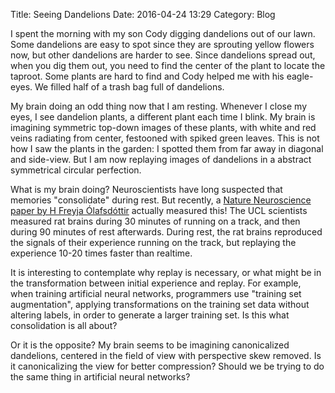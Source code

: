 Title: Seeing Dandelions
Date: 2016-04-24 13:29
Category: Blog

I spent the morning with my son Cody digging dandelions out of our lawn.
Some dandelions are easy to spot since they are sprouting yellow flowers
now, but other dandelions are harder to see. Since dandelions spread out,
when you dig them out, you need to find the center of the plant to locate
the taproot. Some plants are hard to find and Cody helped me with his
eagle-eyes.  We filled half of a trash bag full of dandelions.

My brain doing an odd thing now that I am resting.  Whenever I close my
eyes, I see dandelion plants, a different plant each time I blink.
My brain is imagining symmetric top-down images of these plants,
with white and red veins radiating from center, festooned with spiked
green leaves.  This is not how I saw the plants in the garden: I spotted
them from far away in diagonal and side-view.  But I am now replaying
images of dandelions in a abstract symmetrical circular perfection.

What is my brain doing?  Neuroscientists have long suspected that
memories "consolidate" during rest. But recently, a
[Nature Neuroscience paper by H Freyja Ólafsdóttir](http://www.nature.com/neuro/journal/vaop/ncurrent/full/nn.4291.html)
actually measured this!  The UCL scientists measured rat brains
during 30 minutes of running on a track, and then during 90 minutes
of rest afterwards. During rest, the rat brains
reproduced the signals of their experience running on the track,
but replaying the experience 10-20 times faster than realtime.

It is interesting to contemplate why replay is necessary, or
what might be in the transformation between initial experience and
replay. For example, when training artificial neural networks,
programmers use "training set augmentation", applying transformations
on the training set data without altering labels, in order to
generate a larger training set. Is this what consolidation is
all about?

Or it is the opposite?  My brain seems to be imagining
canonicalized dandelions, centered in the field of view with
perspective skew removed.  Is it canonicalizing the view for
better compression?  Should we be trying to do the same thing
in artificial neural networks?
